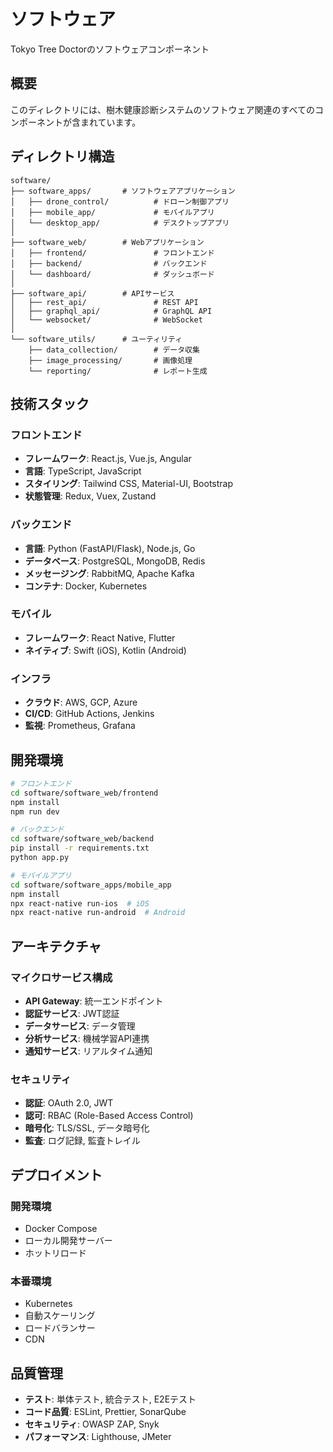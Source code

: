 # ソフトウェア

Tokyo Tree Doctorのソフトウェアコンポーネント

## 概要

このディレクトリには、樹木健康診断システムのソフトウェア関連のすべてのコンポーネントが含まれています。

## ディレクトリ構造

```
software/
├── software_apps/       # ソフトウェアアプリケーション
│   ├── drone_control/          # ドローン制御アプリ
│   ├── mobile_app/             # モバイルアプリ
│   └── desktop_app/            # デスクトップアプリ
│
├── software_web/        # Webアプリケーション
│   ├── frontend/               # フロントエンド
│   ├── backend/                # バックエンド
│   └── dashboard/              # ダッシュボード
│
├── software_api/        # APIサービス
│   ├── rest_api/               # REST API
│   ├── graphql_api/            # GraphQL API
│   └── websocket/              # WebSocket
│
└── software_utils/      # ユーティリティ
    ├── data_collection/        # データ収集
    ├── image_processing/       # 画像処理
    └── reporting/              # レポート生成
```

## 技術スタック

### フロントエンド
- **フレームワーク**: React.js, Vue.js, Angular
- **言語**: TypeScript, JavaScript
- **スタイリング**: Tailwind CSS, Material-UI, Bootstrap
- **状態管理**: Redux, Vuex, Zustand

### バックエンド
- **言語**: Python (FastAPI/Flask), Node.js, Go
- **データベース**: PostgreSQL, MongoDB, Redis
- **メッセージング**: RabbitMQ, Apache Kafka
- **コンテナ**: Docker, Kubernetes

### モバイル
- **フレームワーク**: React Native, Flutter
- **ネイティブ**: Swift (iOS), Kotlin (Android)

### インフラ
- **クラウド**: AWS, GCP, Azure
- **CI/CD**: GitHub Actions, Jenkins
- **監視**: Prometheus, Grafana

## 開発環境

```bash
# フロントエンド
cd software/software_web/frontend
npm install
npm run dev

# バックエンド
cd software/software_web/backend
pip install -r requirements.txt
python app.py

# モバイルアプリ
cd software/software_apps/mobile_app
npm install
npx react-native run-ios  # iOS
npx react-native run-android  # Android
```

## アーキテクチャ

### マイクロサービス構成
- **API Gateway**: 統一エンドポイント
- **認証サービス**: JWT認証
- **データサービス**: データ管理
- **分析サービス**: 機械学習API連携
- **通知サービス**: リアルタイム通知

### セキュリティ
- **認証**: OAuth 2.0, JWT
- **認可**: RBAC (Role-Based Access Control)
- **暗号化**: TLS/SSL, データ暗号化
- **監査**: ログ記録, 監査トレイル

## デプロイメント

### 開発環境
- Docker Compose
- ローカル開発サーバー
- ホットリロード

### 本番環境
- Kubernetes
- 自動スケーリング
- ロードバランサー
- CDN

## 品質管理

- **テスト**: 単体テスト, 統合テスト, E2Eテスト
- **コード品質**: ESLint, Prettier, SonarQube
- **セキュリティ**: OWASP ZAP, Snyk
- **パフォーマンス**: Lighthouse, JMeter 